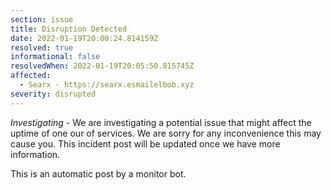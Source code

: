 ```yaml
---
section: issue
title: Disruption Detected
date: 2022-01-19T20:00:24.814159Z
resolved: true
informational: false
resolvedWhen: 2022-01-19T20:05:50.815745Z
affected:
  - Searx - https://searx.esmailelbob.xyz
severity: disrupted
---
```

*Investigating* - We are investigating a potential issue that might affect the uptime of one our of services. We are sorry for any inconvenience this may cause you. This incident post will be updated once we have more information.

This is an automatic post by a monitor bot.
        
